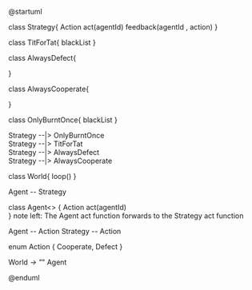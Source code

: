 @startuml

class Strategy{
    Action act(agentId)
    feedback(agentId , action)
}

class TitForTat{
    blackList 
}

class AlwaysDefect{

}

class AlwaysCooperate{

}

class OnlyBurntOnce{
    blackList 
}

Strategy --|> OnlyBurntOnce    
Strategy --|> TitForTat        
Strategy --|> AlwaysDefect     
Strategy --|> AlwaysCooperate  

class World{
    loop()
}

Agent -- Strategy

class Agent<<Strategy>> {
    Action act(agentId)  
}
note left: The Agent act function forwards to the Strategy act function

Agent -- Action 
Strategy -- Action 


enum Action {
    Cooperate,
    Defect
}

World *-> "*" Agent

@enduml

